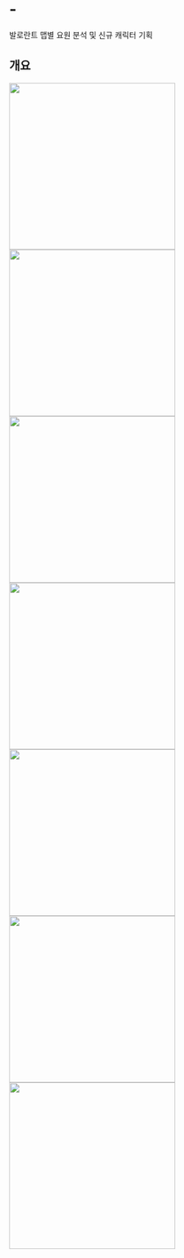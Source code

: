 # -
발로란트 맵별 요원 분석 및 신규 캐릭터 기획

## 개요



<img src="https://github.com/user-attachments/assets/c9c58448-9a9c-4a1b-b076-7105bc1b8beb" width="300px" height="300px">
<br>
<img src="https://github.com/user-attachments/assets/83a48b46-6299-4789-98b9-a59fd77342ee" width="300px" height="300px">
<img src="https://github.com/user-attachments/assets/9cf41ba4-4dfe-4866-81e8-cffa5e45ee8c" width="300px" height="300px">
<img src="https://github.com/user-attachments/assets/d3130b84-cc36-46a6-9978-2cf068699b57" width="300px" height="300px">
<img src="https://github.com/user-attachments/assets/72aaea03-2062-4728-8295-13cdba62ad49" width="300px" height="300px">
<img src="https://github.com/user-attachments/assets/a408378a-8a96-429f-96dc-b496bae7a99a" width="300px" height="300px">
<img src="https://github.com/user-attachments/assets/39d573cd-ac0f-4905-bc43-895599c370e8" width="300px" height="300px">

